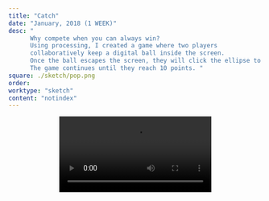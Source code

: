 ```yaml
---
title: "Catch"
date: "January, 2018 (1 WEEK)"
desc: "
      Why compete when you can always win? 
      Using processing, I created a game where two players 
      collaboratively keep a digital ball inside the screen. 
      Once the ball escapes the screen, they will click the ellipse to continue playing. 
      The game continues until they reach 10 points. "
square: ./sketch/pop.png
order:
worktype: "sketch"
content: "notindex"
---
```


<style>
    .catchsize{
      display: block;
      margin-top:all;
      margin-left: auto;
      margin-right: auto;
      width: 60%;
    }
    .intro{
      display: inline-block;
      margin-left: 7%;
      margin-right: none;
      width: 85%;
    }
    
</style>


<video class="catchsize"  controls autoplay loop>
  <source src="./sketch/vid.mp4"  type="video/mp4">
</video>
